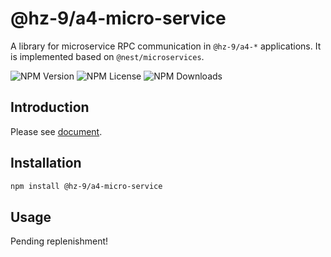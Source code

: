 # @hz-9/a4-micro-service

A library for microservice RPC communication in `@hz-9/a4-*` applications. It is implemented based on `@nest/microservices`.

![NPM Version][npm-version-url] ![NPM License][npm-license-url] ![NPM Downloads][npm-downloads-url]

[npm-version-url]: https://img.shields.io/npm/v/@hz-9/a4-micro-service
[npm-license-url]: https://img.shields.io/npm/l/@hz-9/a4-micro-service
[npm-downloads-url]: https://img.shields.io/npm/d18m/@hz-9/a4-micro-service

## Introduction

Please see [document](https://hz-9.github.io/a4/home/a4-micro-service).

## Installation

``` bash
npm install @hz-9/a4-micro-service
```

## Usage

Pending replenishment!
<!-- TODO -->
